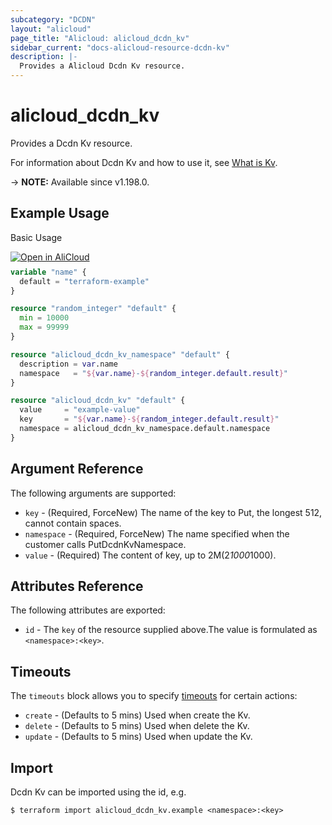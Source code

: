 ```yaml
---
subcategory: "DCDN"
layout: "alicloud"
page_title: "Alicloud: alicloud_dcdn_kv"
sidebar_current: "docs-alicloud-resource-dcdn-kv"
description: |-
  Provides a Alicloud Dcdn Kv resource.
---
```


# alicloud_dcdn_kv

Provides a Dcdn Kv resource.

For information about Dcdn Kv and how to use it, see [What is Kv](https://www.alibabacloud.com/help/en/dcdn/developer-reference/api-dcdn-2018-01-15-putdcdnkv).

-> **NOTE:** Available since v1.198.0.

## Example Usage

Basic Usage

<div style="display: block;margin-bottom: 40px;"><div class="oics-button" style="float: right;position: absolute;margin-bottom: 10px;">
  <a href="https://api.aliyun.com/terraform?resource=alicloud_dcdn_kv&exampleId=8bd8218a-a8d0-b4ba-c5b7-56e9974141a15612ff32&activeTab=example&spm=docs.r.dcdn_kv.0.8bd8218aa8&intl_lang=EN_US" target="_blank">
    <img alt="Open in AliCloud" src="https://img.alicdn.com/imgextra/i1/O1CN01hjjqXv1uYUlY56FyX_!!6000000006049-55-tps-254-36.svg" style="max-height: 44px; max-width: 100%;">
  </a>
</div></div>

```terraform
variable "name" {
  default = "terraform-example"
}

resource "random_integer" "default" {
  min = 10000
  max = 99999
}

resource "alicloud_dcdn_kv_namespace" "default" {
  description = var.name
  namespace   = "${var.name}-${random_integer.default.result}"
}

resource "alicloud_dcdn_kv" "default" {
  value     = "example-value"
  key       = "${var.name}-${random_integer.default.result}"
  namespace = alicloud_dcdn_kv_namespace.default.namespace
}
```

## Argument Reference

The following arguments are supported:
* `key` - (Required, ForceNew) The name of the key to Put, the longest 512, cannot contain spaces.
* `namespace` - (Required, ForceNew) The name specified when the customer calls PutDcdnKvNamespace.
* `value` - (Required) The content of key, up to 2M(2*1000*1000).



## Attributes Reference

The following attributes are exported:
* `id` - The `key` of the resource supplied above.The value is formulated as `<namespace>:<key>`.

## Timeouts

The `timeouts` block allows you to specify [timeouts](https://developer.hashicorp.com/terraform/language/resources/syntax#operation-timeouts) for certain actions:
* `create` - (Defaults to 5 mins) Used when create the Kv.
* `delete` - (Defaults to 5 mins) Used when delete the Kv.
* `update` - (Defaults to 5 mins) Used when update the Kv.

## Import

Dcdn Kv can be imported using the id, e.g.

```shell
$ terraform import alicloud_dcdn_kv.example <namespace>:<key>
```
